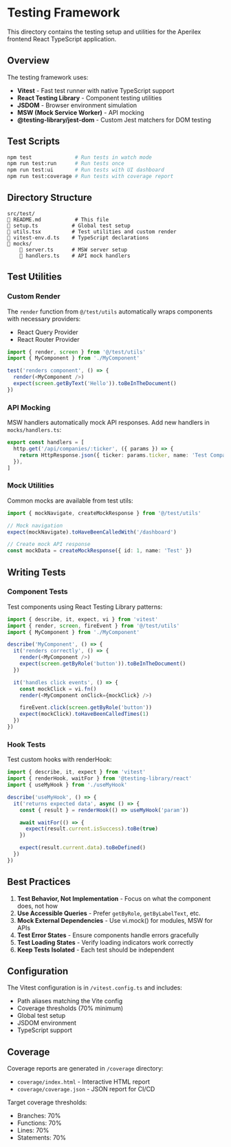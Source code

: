 # Testing Framework

This directory contains the testing setup and utilities for the Aperilex frontend React TypeScript application.

## Overview

The testing framework uses:

- **Vitest** - Fast test runner with native TypeScript support
- **React Testing Library** - Component testing utilities
- **JSDOM** - Browser environment simulation
- **MSW (Mock Service Worker)** - API mocking
- **@testing-library/jest-dom** - Custom Jest matchers for DOM testing

## Test Scripts

```bash
npm test              # Run tests in watch mode
npm run test:run      # Run tests once
npm run test:ui       # Run tests with UI dashboard
npm run test:coverage # Run tests with coverage report
```

## Directory Structure

```
src/test/
   README.md           # This file
   setup.ts           # Global test setup
   utils.tsx          # Test utilities and custom render
   vitest-env.d.ts    # TypeScript declarations
   mocks/
       server.ts      # MSW server setup
       handlers.ts    # API mock handlers
```

## Test Utilities

### Custom Render

The `render` function from `@/test/utils` automatically wraps components with necessary providers:

- React Query Provider
- React Router Provider

```typescript
import { render, screen } from '@/test/utils'
import { MyComponent } from './MyComponent'

test('renders component', () => {
  render(<MyComponent />)
  expect(screen.getByText('Hello')).toBeInTheDocument()
})
```

### API Mocking

MSW handlers automatically mock API responses. Add new handlers in `mocks/handlers.ts`:

```typescript
export const handlers = [
  http.get('/api/companies/:ticker', ({ params }) => {
    return HttpResponse.json({ ticker: params.ticker, name: 'Test Company' })
  }),
]
```

### Mock Utilities

Common mocks are available from test utils:

```typescript
import { mockNavigate, createMockResponse } from '@/test/utils'

// Mock navigation
expect(mockNavigate).toHaveBeenCalledWith('/dashboard')

// Create mock API response
const mockData = createMockResponse({ id: 1, name: 'Test' })
```

## Writing Tests

### Component Tests

Test components using React Testing Library patterns:

```typescript
import { describe, it, expect, vi } from 'vitest'
import { render, screen, fireEvent } from '@/test/utils'
import { MyComponent } from './MyComponent'

describe('MyComponent', () => {
  it('renders correctly', () => {
    render(<MyComponent />)
    expect(screen.getByRole('button')).toBeInTheDocument()
  })

  it('handles click events', () => {
    const mockClick = vi.fn()
    render(<MyComponent onClick={mockClick} />)

    fireEvent.click(screen.getByRole('button'))
    expect(mockClick).toHaveBeenCalledTimes(1)
  })
})
```

### Hook Tests

Test custom hooks with renderHook:

```typescript
import { describe, it, expect } from 'vitest'
import { renderHook, waitFor } from '@testing-library/react'
import { useMyHook } from './useMyHook'

describe('useMyHook', () => {
  it('returns expected data', async () => {
    const { result } = renderHook(() => useMyHook('param'))

    await waitFor(() => {
      expect(result.current.isSuccess).toBe(true)
    })

    expect(result.current.data).toBeDefined()
  })
})
```

## Best Practices

1. **Test Behavior, Not Implementation** - Focus on what the component does, not how
2. **Use Accessible Queries** - Prefer `getByRole`, `getByLabelText`, etc.
3. **Mock External Dependencies** - Use vi.mock() for modules, MSW for APIs
4. **Test Error States** - Ensure components handle errors gracefully
5. **Test Loading States** - Verify loading indicators work correctly
6. **Keep Tests Isolated** - Each test should be independent

## Configuration

The Vitest configuration is in `/vitest.config.ts` and includes:

- Path aliases matching the Vite config
- Coverage thresholds (70% minimum)
- Global test setup
- JSDOM environment
- TypeScript support

## Coverage

Coverage reports are generated in `/coverage` directory:

- `coverage/index.html` - Interactive HTML report
- `coverage/coverage.json` - JSON report for CI/CD

Target coverage thresholds:

- Branches: 70%
- Functions: 70%
- Lines: 70%
- Statements: 70%
